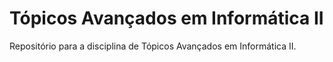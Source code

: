 # Tópicos Avançados em Informática II
Repositório para a disciplina de Tópicos Avançados em Informática II.
